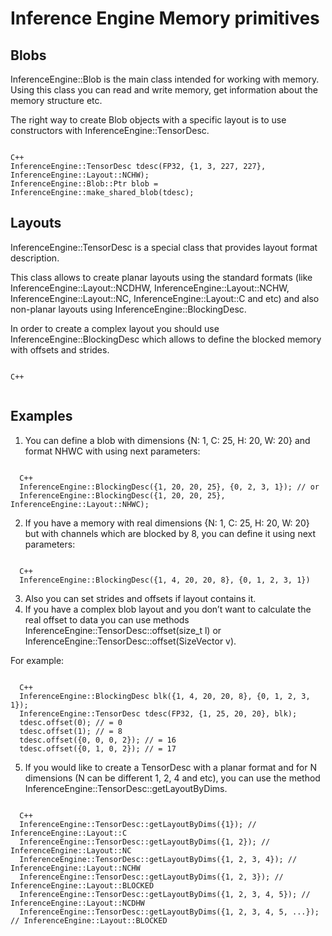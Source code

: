 # Inference Engine Memory primitives

## Blobs

InferenceEngine::Blob is the main class intended for working with memory. Using this class you can read and write memory, get information about the memory structure etc.

The right way to create Blob objects with a specific layout is to use constructors with InferenceEngine::TensorDesc.

<pre><code>
C++
InferenceEngine::TensorDesc tdesc(FP32, {1, 3, 227, 227}, InferenceEngine::Layout::NCHW);
InferenceEngine::Blob::Ptr blob = InferenceEngine::make_shared_blob<float>(tdesc);
</code></pre>

## Layouts

InferenceEngine::TensorDesc is a special class that provides layout format description.

This class allows to create planar layouts using the standard formats (like InferenceEngine::Layout::NCDHW, InferenceEngine::Layout::NCHW, InferenceEngine::Layout::NC, InferenceEngine::Layout::C and etc) and also non-planar layouts using InferenceEngine::BlockingDesc.

In order to create a complex layout you should use InferenceEngine::BlockingDesc which allows to define the blocked memory with offsets and strides.

<pre><code>
C++

</code></pre>

## Examples

1. You can define a blob with dimensions {N: 1, C: 25, H: 20, W: 20} and format NHWC with using next parameters:
<pre><code>
  C++
  InferenceEngine::BlockingDesc({1, 20, 20, 25}, {0, 2, 3, 1}); // or
  InferenceEngine::BlockingDesc({1, 20, 20, 25}, InferenceEngine::Layout::NHWC);
</code></pre>


2. If you have a memory with real dimensions {N: 1, C: 25, H: 20, W: 20} but with channels which are blocked by 8, you can define it using next parameters:
<pre><code>
  C++
  InferenceEngine::BlockingDesc({1, 4, 20, 20, 8}, {0, 1, 2, 3, 1})
</code></pre>

3. Also you can set strides and offsets if layout contains it.
4. If you have a complex blob layout and you don’t want to calculate the real offset to data you can use methods InferenceEngine::TensorDesc::offset(size_t l) or InferenceEngine::TensorDesc::offset(SizeVector v).

For example:
<pre><code>
  C++
  InferenceEngine::BlockingDesc blk({1, 4, 20, 20, 8}, {0, 1, 2, 3, 1});
  InferenceEngine::TensorDesc tdesc(FP32, {1, 25, 20, 20}, blk);
  tdesc.offset(0); // = 0
  tdesc.offset(1); // = 8
  tdesc.offset({0, 0, 0, 2}); // = 16
  tdesc.offset({0, 1, 0, 2}); // = 17
</code></pre>

5. If you would like to create a TensorDesc with a planar format and for N dimensions (N can be different 1, 2, 4 and etc), you can use the method InferenceEngine::TensorDesc::getLayoutByDims.

<pre><code>
  C++
  InferenceEngine::TensorDesc::getLayoutByDims({1}); // InferenceEngine::Layout::C
  InferenceEngine::TensorDesc::getLayoutByDims({1, 2}); // InferenceEngine::Layout::NC
  InferenceEngine::TensorDesc::getLayoutByDims({1, 2, 3, 4}); // InferenceEngine::Layout::NCHW
  InferenceEngine::TensorDesc::getLayoutByDims({1, 2, 3}); // InferenceEngine::Layout::BLOCKED
  InferenceEngine::TensorDesc::getLayoutByDims({1, 2, 3, 4, 5}); // InferenceEngine::Layout::NCDHW
  InferenceEngine::TensorDesc::getLayoutByDims({1, 2, 3, 4, 5, ...}); // InferenceEngine::Layout::BLOCKED
</code></pre>

